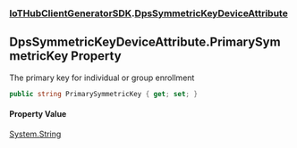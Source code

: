 ### [IoTHubClientGeneratorSDK](./IoTHubClientGeneratorSDK.md 'IoTHubClientGeneratorSDK').[DpsSymmetricKeyDeviceAttribute](./IoTHubClientGeneratorSDK-DpsSymmetricKeyDeviceAttribute.md 'IoTHubClientGeneratorSDK.DpsSymmetricKeyDeviceAttribute')
## DpsSymmetricKeyDeviceAttribute.PrimarySymmetricKey Property
The primary key for individual or group enrollment  
```csharp
public string PrimarySymmetricKey { get; set; }
```
#### Property Value
[System.String](https://docs.microsoft.com/en-us/dotnet/api/System.String 'System.String')  
